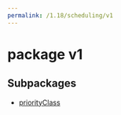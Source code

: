```yaml
---
permalink: /1.18/scheduling/v1
---
```


# package v1



## Subpackages

* [priorityClass](scheduling-v1-priorityClass.md)